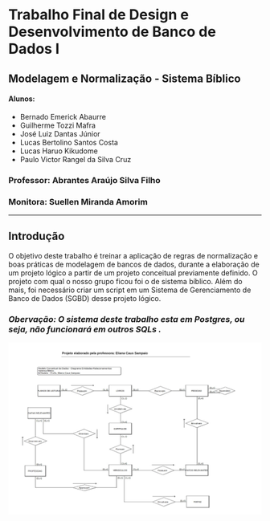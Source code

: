 # Trabalho Final de Design e Desenvolvimento de Banco de Dados I
## Modelagem e Normalização - Sistema Bíblico
#### Alunos:
* Bernado Emerick Abaurre
* Guilherme Tozzi Mafra
* José Luiz Dantas Júnior
* Lucas Bertolino Santos Costa
* Lucas Haruo Kikudome
* Paulo Victor Rangel da Silva Cruz

### Professor: Abrantes Araújo Silva Filho
### Monitora: Suellen Miranda Amorim

---
## Introdução
O objetivo deste trabalho é treinar a aplicação de regras de normalização e boas práticas de modelagem de bancos de dados, durante a elaboração de um projeto lógico a partir de um projeto conceitual previamente definido. O projeto com qual o nosso grupo ficou foi o de sistema bíblico. Além do mais, foi necessário criar um script em um Sistema de Gerenciamento de Banco de Dados (SGBD) desse projeto lógico.

### *Obervação: O sistema deste trabalho esta em Postgres, ou seja, não funcionará em outros SQLs .*

![Projeto Conceitual - "Bíblico"](https://github.com/BernardoAbaurre/BD_Sistema_Biblico_CC1M/blob/main/Arquivos_recebidos/Projeto_Conceitual.png)


